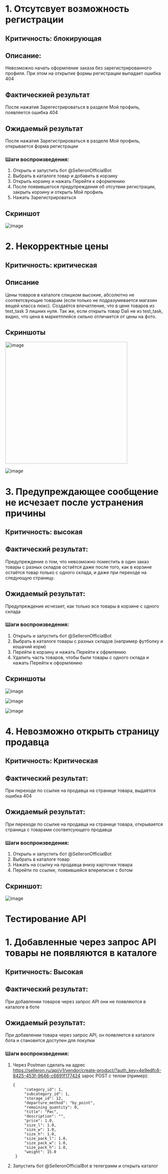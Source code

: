 # 1. Отсутсвует возможность регистрации
## Критичность: блокирующая
## Описание:
Невозможно начать оформление заказа без зарегистрированного профиля. При этом на открытие формы регистрации выпадает ошибка 404

## Фактическией результат
После нажатия Зарегестрироваться в разделе Мой профиль, появляется ошибка 404

## Ожидаемый результат
После нажатия Зарегистрироваться в разделе Мой профиль, открывается форма регистрации

### Шаги воспроизведения:
1. Открыть и запустить бот @SelleronOfficialBot
2. Выбрать в каталоге товар и добавить в корзину
3. Открыть корзину и нажать Перейти к оформлению
4. После появившегося предупреждения об отсутвии регистрации, закрыть корзину и открыть Мой профиль
5. Нажать Зарегистрироваться

## Скриншот

![image](https://github.com/user-attachments/assets/f03e7c8e-533b-4324-8932-1fd34e122fc1)

# 2. Некорректные цены
## Критичность: критическая
## Описание
Цены товаров в каталоге слишком высокие, абсолютно не соответсвующие товарам (если только не подразумевается магазин вещей класса люкс). Создаётся впечатление, что в цене товаров из test_task 3 лишних нуля. Так же, 
если открыть товар Dali не из test_task, видно, что цена в маркетплейсе сильно отличается от цены на фото.

## Cкриншоты

<img width="383" alt="image" src="https://github.com/user-attachments/assets/eeb26daa-3075-490d-97b4-1983b35dc7f8">

![image](https://github.com/user-attachments/assets/4c12ef1a-849d-4991-bf3e-9f86a046fea0)

# 3. Предупреждающее сообщение не исчезает после устранения причины
## Критичность: высокая
## Фактический результат: 
Предупреждение о том, что невозможно поместить в один заказ товары с разных складов остаётся даже после того, как в корзине остаётся товар только с одного склада, и даже при переходе на следующую страницу.
## Ожидаемый результат: 
Предупреждение исчезает, как только все товары в корзине с одного склада

### Шаги воспроизведения:
1. Открыть и запустить бот @SelleronOfficialBot
2. Выбрать в каталоге товары с разных складов (например футболку и кошачий корм)
3. Перейти в корзину и нажать Перейти к офрмлению
4. Удалить часть товаров, чтобы были товары с одного склада и нажать Перейти к оформлению
## Скриншоты

![image](https://github.com/user-attachments/assets/f038ee32-ecdd-4e6f-9314-7fdd66711a56)

![image](https://github.com/user-attachments/assets/c13c6c28-0f1f-46a6-be3c-f2ae783400ee)


![image](https://github.com/user-attachments/assets/e64237a2-4a09-4673-8e61-595825580a2d)

# 4. Невозможно открыть страницу продавца
## Критичность: Критическая
## Фактический результат:
При переходе по ссылке на продавца на странице товара, выдаётся ошибка 404
## Ожидаемый результат: 
При переходе по ссылке на продавца на странице товара, открывается страница с товарами соответсующего продавца

### Шаги воспроизведения:
1. Открыть и запустить бот @SelleronOfficialBot
2. Выбрать в каталоге товар
3. Нажать на ссылку на продавца внизу карточки товара
4. Перейти по ссылке, появившейся впереписке с ботом

## Скриншот:

![image](https://github.com/user-attachments/assets/ce2d6172-0f48-4f17-8c3d-a29ab44b40ec)



# Тестирование API

# 1. Добавленные через запрос API товары не появляются в каталоге
## Критичность: Высокая
## Фактический результат:
При добавлении товаров через запрос API они не появляются в каталоге в боте

## Ожидаемый результат:
При добавлении товара через запрос API, он появляется в каталоге бота и становится доступен для покупки

### Шаги воспроизведения:
1. Через Postman сделать на адрес https://selleron.ru/api/v1/vendor/create-product/?auth_key=4e9edfc6-8425-453f-9646-c6691f177424 зарос POST c телом (пример):
   ```
   { 
        "category_id": 1,
        "subcategory_id": 1,
        "storage_id": 12,
        "departure_method": "by_point",
        "remaining_quantity": 0,
        "title": "Рис",
        "description": "",
        "price": 1.0,
        "size_l": 1.0,
        "size_w": 1.0,
        "size_h": 1.0,
        "size_pack_l": 1.0,
        "size_pack_w": 1.0,
        "size_pack_h": 1.0,
        "weight": 15.0
    }
   ```
2. Запустить бот @SelleronOfficialBot в телеграмм и открыть каталог
   





